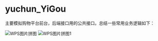 # yuchun_YiGou
主要模拟购物平台前台，后端接口用的公共接口。总结一些常用业务逻辑如下：

![WPS图片拼图](https://user-images.githubusercontent.com/50990679/185096377-6b350821-f1f6-412d-bf3e-8833ce07189c.png)
![WPS图片拼图1](https://user-images.githubusercontent.com/50990679/185096396-e0afb6f0-8055-4f95-b467-b97f8c0370ce.png)

